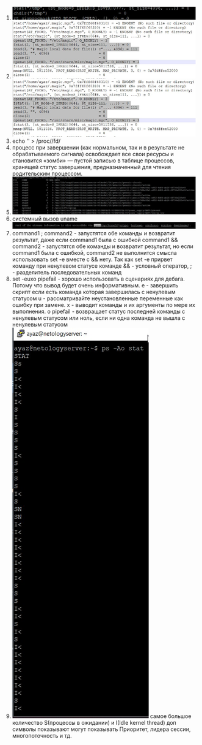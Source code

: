 1. ![системный вызов cd](img/1.jpg)
1. ![база file](img/2.1.jpg)
![база file](img/2.1.jpg)
1. echo '' > /proc/<PID>/fd/<fd>
1. процесс при завершении (как нормальном, так и в результате не обрабатываемого сигнала) освобождает все свои ресурсы и становится «зомби» — 
пустой записью в таблице процессов, хранящей статус завершения, предназначенный для чтения родительским процессом.
1. ![увидели вызовы группы open](img/5.jpg)
1. системный вызов uname 
![альтернативное местоположение в /proc](img/6.jpg)
1. command1 ; command2 - запустятся обе команды и возвратит результат, даже если command1 была с ошибкой
command1 && command2 - запустятся обе команды и возвратит результат, но если command1 была с ошибкой, command2 не выполнится
смысла использовать set -e вместе с && нету. Так как set -e прирвет команду при ненулевом статусе команде
&& -  условный оператор, 
;  - разделитель последовательных команд
1. set -euxo pipefail - хорошо использовать в сценариях для дебага. Потому что вывод будет очень информативным.
e - завершить скрипт если есть команда которая завершилась с ненулевым статусом
u - рассматривайте неустановленные переменные как ошибку при замене.
x - выводит команды и их аргументы по мере их выполнения.
o pipefail - возвращает статус последней команды с ненулевым статусом или ноль, если ни одна команда не вышла с ненулевым статусом
1. ![PROCESS STATE CODES](img/9.jpg)
самое большое количество S(процессы в ожидании) и I(Idle kernel thread)
доп символы показывают могут показывать Приоритет, лидера сессии, многопоточность и тд.